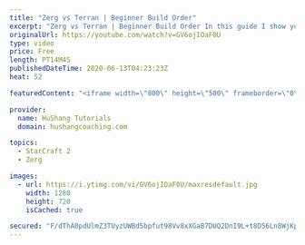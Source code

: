 ```yaml
---
title: "Zerg vs Terran | Beginner Build Order"
excerpt: "Zerg vs Terran | Beginner Build Order In this guide I show you a safe & balanced build order to allow you to get into the mid-game on equal footing.  Community discord: https://discord.gg/pPhaEk9  Interested in Starcraft lessons? Check out my website! I would love to help you improve and reach your goals."
originalUrl: https://youtube.com/watch?v=GV6ojIOaF0U
type: video
price: Free
length: PT14M4S
publishedDateTime: 2020-06-13T04:23:23Z
heat: 52

featuredContent: "<iframe width=\"800\" height=\"500\" frameborder=\"0\" src=\"https://www.youtube.com/embed/GV6ojIOaF0U\" allow=\"accelerometer; autoplay; encrypted-media; gyroscope; picture-in-picture\" allowfullscreen></iframe>"

provider:
  name: HuShang Tutorials
  domain: hushangcoaching.com

topics:
  - StarCraft 2
  - Zerg

images:
  - url: https://i.ytimg.com/vi/GV6ojIOaF0U/maxresdefault.jpg
    width: 1280
    height: 720
    isCached: true

secured: "F/dThA0pdUlmZ3TUyzUWBd5bpfut98Vv8xXGaB7DUQ2DnI9L+t8D56Ln8WjKpLLG9tBzsCCJlX3dbVyWuQcZlNG4/PkE7mZNPg0FxMwlQXwbRXSofG06jmN+3JHa4AvyrxiFJu4zNFH8IHfKXCaBS9LzWtkTGnZPEcrmXfsyL+0C/qsBJDnYWkpGpj1eWtH5Y/ZqIU2GncNYSur4Lvt9W1K7xRwi78j7NbVWBW+lpeCaHbJToUqh5HcM7MWBGtEGZGocbJHM7qS3sOJRKHHP+V7UclhloLGB4HZMXuauuoFQwWHV3UjIsewIoiKqa3UKZQk72fPwKioIuCTX7PAyEEMJWo9c6PZnDb76OJDK8ZkE6in/5DKDOH80ZBtchIzPlLYFnfqzN5+Wrk2ViulPsNJWR9UNkQfg82Fcn+R2yTU=;wk3xUl2FvFftDtnBXtNSEg=="
---
```


